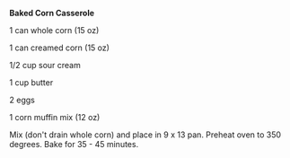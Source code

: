 **Baked Corn Casserole**



1 can whole corn \(15 oz\)

1 can creamed corn \(15 oz\)

1/2 cup sour cream

1 cup butter

2 eggs

1 corn muffin mix \(12 oz\)



Mix \(don't drain whole corn\) and place in 9 x 13 pan. Preheat oven to 350 degrees. Bake for 35 - 45 minutes.

